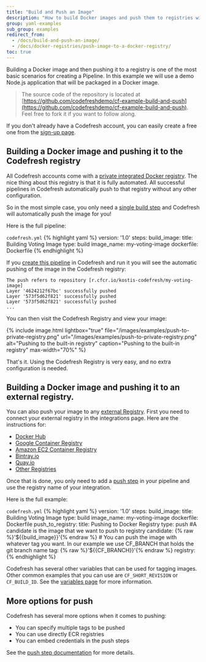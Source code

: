 ```yaml
---
title: "Build and Push an Image"
description: "How to build Docker images and push them to registries with Codefresh"
group: yaml-examples
sub_group: examples
redirect_from:
  - /docs/build-and-push-an-image/
  - /docs/docker-registries/push-image-to-a-docker-registry/ 
toc: true
---
```


Building a Docker image and then pushing it to a registry is one of the most basic scenarios for creating a Pipeline.
In this example we will use a demo Node.js application that will be packaged in a Docker image.

>The source code of the repository is located at [https://github.com/codefreshdemo/cf-example-build-and-push](https://github.com/codefreshdemo/cf-example-build-and-push). Feel free to fork it if you want to follow along.

If you don't already have a Codefresh account, you can easily create a free one from the [sign-up page]({{site.baseurl}}/docs/getting-started/create-a-codefresh-account/).


## Building a Docker image and pushing it to the Codefresh registry

All Codefresh accounts come with a [private integrated Docker registry]({{site.baseurl}}/docs/docker-registries/codefresh-registry/). The nice thing about this registry is that it is fully automated. All successful pipelines in Codefresh automatically push to that registry without any other configuration.

So in the most simple case, you only need a [single build step]({{site.baseurl}}/docs/codefresh-yaml/steps/build/) and  Codefresh will automatically push the image for you!

Here is the full pipeline:

`codefresh.yml`
{% highlight yaml %}
version: '1.0'
steps:
  build_image:
    title: Building Voting Image
    type: build
    image_name: my-voting-image
    dockerfile: Dockerfile
{% endhighlight %}

If you [create this pipeline]({{site.baseurl}}/docs/configure-ci-cd-pipeline/pipelines/) in Codefresh and run it you will see the automatic pushing of the image in the Codefresh registry:

```
The push refers to repository [r.cfcr.io/kostis-codefresh/my-voting-image]                                                                 
Layer '4624212f67bc' successfully pushed
Layer '573f5d62f821' successfully pushed    
Layer '573f5d62f821' successfully pushed
...
```

You can then visit the Codefresh Registry and view your image:

{% include image.html
  lightbox="true"
  file="/images/examples/push-to-private-registry.png"
  url="/images/examples/push-to-private-registry.png"
  alt="Pushing to the built-in registry"
  caption="Pushing to the built-in registry"
  max-width="70%"
    %}


That's it. Using the Codefresh Registry is very easy, and no extra configuration is needed.

## Building a Docker image and pushing it to an external registry.

You can also push your image to any [external Registry]({{site.baseurl}}/docs/docker-registries/external-docker-registries/). First you need to connect your external registry
in the integrations page. Here are the instructions for:

  * [Docker Hub]({{site.baseurl}}/docs/docker-registries/external-docker-registries/docker-hub/)
  * [Google Container Registry]({{site.baseurl}}/docs/docker-registries/external-docker-registries/google-container-registry/)
  * [Amazon EC2 Container Registry]({{site.baseurl}}/docs/docker-registries/external-docker-registries/amazon-ec2-container-registry/)
  * [Bintray.io]({{site.baseurl}}/docs/docker-registries/external-docker-registries/bintray-io/)
  * [Quay.io]({{site.baseurl}}/docs/docker-registries/external-docker-registries/quay-io/)
  * [Other Registries]({{site.baseurl}}/docs/docker-registries/external-docker-registries/other-registries/)

Once that is done, you only need to add a [push step]({{site.baseurl}}/docs/codefresh-yaml/steps/push/) in your pipeline and use the registry name of your integration.

Here is the full example:

`codefresh.yml`
{% highlight yaml %}
version: '1.0'
steps:
  build_image:
    title: Building Voting Image
    type: build
    image_name: my-voting-image
    dockerfile: Dockerfile
  push_to_registry:
    title: Pushing to Docker Registry 
    type: push
    #A candidate is the image that we want to push to registry
    candidate: {% raw %}'${{build_image}}'{% endraw %}
    # You can push the image with whatever tag you want. In our example we use CF_BRANCH that holds the git branch name
    tag: {% raw %}'${{CF_BRANCH}}'{% endraw %}
    registry: <your-registry-configuration-name>    
{% endhighlight %}

Codefresh has several other variables that can be used for tagging images. Other common examples that you can use are `CF_SHORT_REVISION` or `CF_BUILD_ID`. See the [variables page]({{site.baseurl}}/docs/codefresh-yaml/variables/) for more information.

## More options for push

Codefresh has several more options when it comes to pushing:
 
* You can specify multiple tags to be pushed
* You can use directly ECR registries
* You can embed credentials in the push steps

See the [push step documentation]({{site.baseurl}}/docs/codefresh-yaml/steps/push/) for more details.







